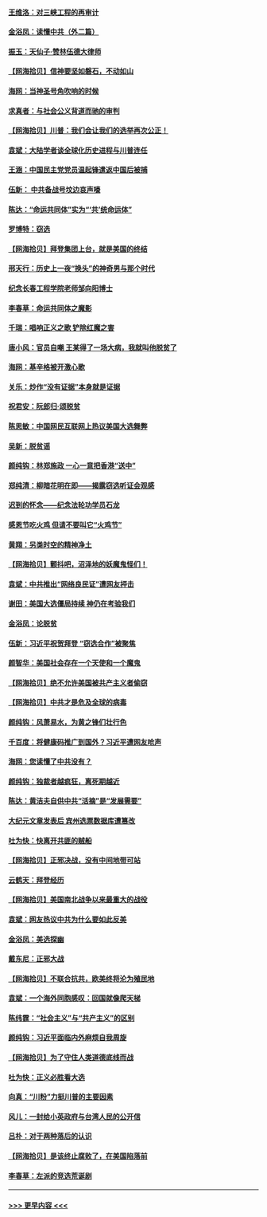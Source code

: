 #### [王维洛：对三峡工程的再审计](../pages/nsc993/n12598436.md?t=12060702) 
#### [金浴凤：读懂中共（外二篇）](../pages/nsc993/n12597943.md?t=12060702) 
#### [振玉：天仙子‧赞林伍德大律师](../pages/nsc993/n12597929.md?t=12060702) 
#### [【网海拾贝】信神要坚如磐石，不动如山](../pages/nsc993/n12597901.md?t=12060702) 
#### [海网：当神圣号角吹响的时候](../pages/nsc993/n12595891.md?t=12060702) 
#### [求真者：与社会公义背道而驰的审判](../pages/nsc993/n12595868.md?t=12060702) 
#### [【网海拾贝】川普：我们会让我们的选举再次公正！](../pages/nsc993/n12594930.md?t=12060702) 
#### [袁斌：大陆学者谈全球化历史进程与川普连任](../pages/nsc993/n12594690.md?t=12060702) 
#### [王涵：中国民主党党员温起锋遣返中国后被捕](../pages/nsc993/n12594540.md?t=12060702) 
#### [伍新： 中共备战号坟边哀声嚎](../pages/nsc993/n12593086.md?t=12060702) 
#### [陈达：“命运共同体”实为“‘共’统命运体”](../pages/nsc993/n12590865.md?t=12060702) 
#### [罗博特：窃选](../pages/nsc993/n12590619.md?t=12060702) 
#### [【网海拾贝】拜登集团上台，就是美国的终结](../pages/nsc993/n12589725.md?t=12060702) 
#### [邢天行：历史上一夜“换头”的神奇男与那个时代](../pages/nsc993/n12589424.md?t=12060702) 
#### [纪念长春工程学院老师邹向阳博士](../pages/nsc993/n12585390.md?t=12060702) 
#### [李春草：命运共同体之魔影](../pages/nsc993/n12585026.md?t=12060702) 
#### [千瑞：唱响正义之歌 铲除红魔之害](../pages/nsc993/n12585002.md?t=12060702) 
#### [唐小风：官员自嘲 王某得了一场大病，我就叫他脱贫了](../pages/nsc993/n12584981.md?t=12060702) 
#### [海网：基辛格被开激心歌](../pages/nsc993/n12584946.md?t=12060702) 
#### [关乐：炒作“没有证据”本身就是证据](../pages/nsc993/n12583146.md?t=12060702) 
#### [祝君安：阮郎归‧颂脱贫](../pages/nsc993/n12583119.md?t=12060702) 
#### [陈思敏：中国网民互联网上热议美国大选舞弊](../pages/nsc993/n12582845.md?t=12060702) 
#### [吴新：脱贫谣](../pages/nsc993/n12580839.md?t=12060702) 
#### [颜纯钩：林郑施政 一心一意把香港“送中”](../pages/nsc993/n12580805.md?t=12060702) 
#### [郑纯清：柳暗花明在即——揭露窃选听证会观感](../pages/nsc993/n12580795.md?t=12060702) 
#### [迟到的怀念——纪念法轮功学员石龙](../pages/nsc993/n12580245.md?t=12060702) 
#### [感恩节吃火鸡  但请不要叫它“火鸡节”](../pages/nsc993/n12580252.md?t=12060702) 
#### [黄翔：另类时空的精神净土](../pages/nsc993/n12578638.md?t=12060702) 
#### [【网海拾贝】颤抖吧，沼泽地的妖魔鬼怪们！](../pages/nsc993/n12578552.md?t=12060702) 
#### [袁斌：中共推出“网络良民证”遭网友抨击](../pages/nsc993/n12578511.md?t=12060702) 
#### [谢田：美国大选僵局持续 神仍在考验我们](../pages/nsc993/n12577432.md?t=12060702) 
#### [金浴凤：论脱贫](../pages/nsc993/n12576386.md?t=12060702) 
#### [伍新：习近平祝贺拜登 “窃选合作”被聚焦](../pages/nsc993/n12576358.md?t=12060702) 
#### [颜智华：美国社会存在一个天使和一个魔鬼](../pages/nsc993/n12574299.md?t=12060702) 
#### [【网海拾贝】绝不允许美国被共产主义者偷窃](../pages/nsc993/n12573396.md?t=12060702) 
#### [【网海拾贝】中共才是危及全球的病毒](../pages/nsc993/n12571204.md?t=12060702) 
#### [颜纯钩：风萧易水，为黄之锋们壮行色](../pages/nsc993/n12571487.md?t=12060702) 
#### [千百度：将健康码推广到国外？习近平遭网友呛声](../pages/nsc993/n12570808.md?t=12060702) 
#### [海网：您读懂了中共没有？](../pages/nsc993/n12570487.md?t=12060702) 
#### [颜纯钩：独裁者越疯狂，离死期越近](../pages/nsc993/n12569055.md?t=12060702) 
#### [陈达：黄洁夫自供中共“活摘”是“发展需要”](../pages/nsc993/n12568541.md?t=12060702) 
#### [大纪元文章发表后 宾州选票数据库遭篡改](../pages/nsc993/n12568105.md?t=12060702) 
#### [吐为快：快离开共匪的贼船](../pages/nsc993/n12568462.md?t=12060702) 
#### [【网海拾贝】正邪决战，没有中间地带可站](../pages/nsc993/n12568439.md?t=12060702) 
#### [云鹤天：拜登经历](../pages/nsc993/n12567294.md?t=12060702) 
#### [【网海拾贝】美国南北战争以来最重大的战役](../pages/nsc993/n12567247.md?t=12060702) 
#### [袁斌：网友热议中共为什么要如此反美](../pages/nsc993/n12567162.md?t=12060702) 
#### [金浴凤：美选探幽](../pages/nsc993/n12567147.md?t=12060702) 
#### [戴东尼：正邪大战](../pages/nsc993/n12567033.md?t=12060702) 
#### [【网海拾贝】不联合抗共，欧美终将沦为殖民地](../pages/nsc993/n12565068.md?t=12060702) 
#### [袁斌：一个海外同胞感叹：回国就像爬天梯](../pages/nsc993/n12564986.md?t=12060702) 
#### [陈纬霆：“社会主义”与“共产主义”的区别](../pages/nsc993/n12562417.md?t=12060702) 
#### [颜纯钩：习近平面临内外麻烦自我周旋](../pages/nsc993/n12563356.md?t=12060702) 
#### [【网海拾贝】为了守住人类道德底线而战](../pages/nsc993/n12562542.md?t=12060702) 
#### [吐为快：正义必胜看大选](../pages/nsc993/n12561967.md?t=12060702) 
#### [向真：“川粉”力挺川普的主要因素](../pages/nsc993/n12560774.md?t=12060702) 
#### [风儿：一封给小英政府与台湾人民的公开信](../pages/nsc993/n12560581.md?t=12060702) 
#### [吕朴：对于两种落后的认识](../pages/nsc993/n12560492.md?t=12060702) 
#### [【网海拾贝】是该终止腐败了，在美国陷落前](../pages/nsc993/n12559936.md?t=12060702) 
#### [李春草：左派的竞选荒诞剧](../pages/nsc993/n12558380.md?t=12060702) 

----
#### [ >>> 更早内容 <<< ](../indexes/nsc993-earlier.md)

